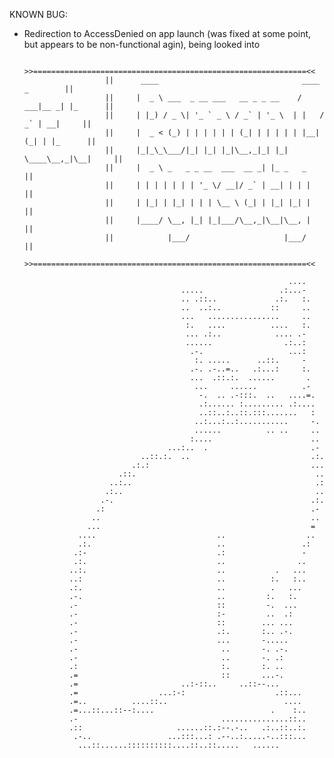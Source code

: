 KNOWN BUG:
- Redirection to AccessDenied on app launch (was fixed at some point, but appears to be non-functional agin), being looked into
                         
                         >>=============================================================<<
                        ||      ____                                ____      _        ||
                        ||     |  _ \ ___  _ __ ___   __ _ _ __    / ___|__ _| |_      ||
                        ||     | |_) / _ \| '_ ` _ \ / _` | '_ \  | |   / _` | __|     ||
                        ||     |  _ < (_) | | | | | | (_| | | | | | |__| (_| | |_      ||
                        ||     |_|_\_\___/|_| |_| |_|\__,_|_| |_|  \____\__,_|\__|     ||
                        ||     |  _ \ _   _ _ __  ___  __ _| |_ _   _                  ||
                        ||     | | | | | | | '_ \/ __|/ _` | __| | | |                 ||
                        ||     | |_| | |_| | | | \__ \ (_| | |_| |_| |                 ||
                        ||     |____/ \__, |_| |_|___/\__,_|\__|\__, |                 ||
                        ||            |___/                     |___/                  ||
                        >>=============================================================<<                       
                                                                 
                                                                 ....                               
                                         .....                 .:...-                               
                                         .. .::..             .:.   :.                              
                                         ..  ..:..           ::     ..                              
                                         ...   ................     ..                              
                                          :.   ....          ....   :.                              
                                          ... .:..            .... .-                               
                                          ......                .:..:                               
                                           .-.                   ...:                               
                                            :. .....      ..::.     -                               
                                           .-. .-..=..   .:...:     :.                              
                                           ...  .::.:.  ......       .                              
                                            ...     ......          .-                              
                                             -.  .. .-:::.  ..   ....=.                             
                                             .:...... :......... .:....                             
                                             ..::..:..::.:::.......   :                             
                                            ..:...:..:...........     -.                            
                                            ......          .. ..     ..                            
                                           :....                      ..                            
                                      ...:..  .                       .-                            
                                ..::.:.  ..                           .:.                           
                              .:.:                                    ...                           
                           .::.                                        ..                           
                         ..:..                                         .:                           
                        .:..                                           ..                           
                       .-.                                            .:.                           
                      .:                                              .-                            
                     ..                                               ..                            
                    ...                                               =                             
                  ....                           ..                  ..                             
                  .:.                            ..                 .:                              
                 .:-                             .:                 -                               
                 .:.                             ..                ..                               
                ..:.                             ..           .   ...                               
                ..:                              ..          :.   :..                               
                .:.                              ..          .   ...                                
                .-.                              ..         :.   :.                                 
                .-                               ::         -.  ...                                 
                .-                               :-         ..  .:                                  
                .-                               ::        ... ...                                  
                .-                               .:.       :.. .-.                                  
                .-                               ...       -.....                                   
                .-                                ..       -. .-.                                   
                .-                                ..       -. .:                                    
                .:                                :.       :. ..                                    
                .=                                ::       ...-.                                    
                .=                       ..:-::..     ..::--...                                     
                .=                  ...:-:                    .::...                                
                .=..          ....::..                          ....                                
                .=...::...::--:....                          .    :..                               
                .-                                ...............::..                               
                .::                     ......::.:--.-..   .:..::..:.                               
                 .-..                 ...:::...: .--..:.....-..:::...                               
                  ...::......::::::::::....::..::.....   ......                                     
                                                                                                    
